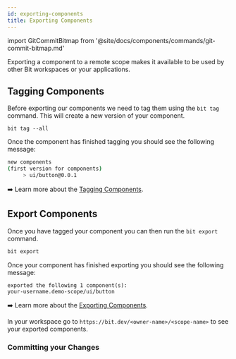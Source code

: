 ```yaml
---
id: exporting-components
title: Exporting Components
---
```


import GitCommitBitmap from '@site/docs/components/commands/git-commit-bitmap.md'

Exporting a component to a remote scope makes it available to be used by other Bit workspaces or your applications.

## Tagging Components

Before exporting our components we need to tag them using the `bit tag` command. This will create a new version of your component.

```shell
bit tag --all
```

Once the component has finished tagging you should see the following message:

```sh
new components
(first version for components)
     > ui/button@0.0.1
```

:arrow_right: Learn more about the [Tagging Components](/building-with-bit/component/versioning).

## Export Components

Once you have tagged your component you can then run the `bit export` command.

```sh
bit export
```

Once your component has finished exporting you should see the following message:

```shell
exported the following 1 component(s):
your-username.demo-scope/ui/button
```

:arrow_right: Learn more about the [Exporting Components](/building-with-bit/component/exporting).

In your workspace go to `https://bit.dev/<owner-name>/<scope-name>` to see your exported components.

### Committing your Changes

<GitCommitBitmap />
